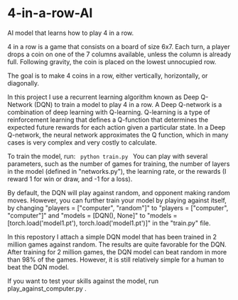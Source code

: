 # 4-in-a-row-AI

AI model that learns how to play 4 in a row.

4 in a row is a game that consists  on a board of size 6x7. Each turn, a player drops a coin on one of the 7 columns available, unless the column is already full. Following gravity, the coin is placed on the lowest unnocupied row.

The goal is to make 4 coins in a row, either vertically, horizontally, or diagonally.

In this project I use a recurrent learning algorithm known as Deep Q-Network (DQN) to train a model to play 4 in a row. A Deep Q-network is a combination of deep learning with Q-learning. Q-learning is a type of reinforcement learning that defines a Q-function that determines the expected future rewards for each action given a particular state. In a Deep Q-network, the neural network approximates the Q function, which in many cases is very complex and very costly to calculate.

To train the model, run:
<code>
python train.py
</code>
You can play with several parameters, such as the number of games for training, the number of layers in the model (defined in "networks.py"), the learning rate, or the rewards (I reward 1 for win or draw, and -1 for a loss).

By default, the DQN will play against random, and opponent making random moves. However, you can further train your model by playing against itself, by changing "players = ["computer", "random"]" to "players = ["computer", "computer"]" and "models = [DQN(), None]" to "models = [torch.load('model1.pt'), torch.load('model1.pt')]" in the "train.py" file.

In this repostory I attach a simple DQN model that has been trained in 2 million games against random. The results are quite favorable for the DQN. After training for 2 million games, the DQN model can beat random in more than 98% of the games. However, it is still relatively simple for a human to beat the DQN model.

If you want to test your skills against the model, run play_against_computer.py .
